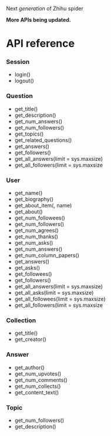 Next _generation_ of Zhihu spider

**More APIs being updated.**

# API reference

### Session
* login()
* logout()

### Question
* get_title()
* get_description()
* get_num_answers()
* get_num_followers()
* get_topics()
* get_related_questions()
* get_answers()
* get_followers()
* get_all_answers(limit = sys.maxsize)
* get_all_followers(limit = sys.maxsize

### User
* get_name()
* get_biography()
* get_about_item(, name)
* get_about()
* get_num_followees()
* get_num_followers()
* get_num_agrees()
* get_num_thanks()
* get_num_asks()
* get_num_answers()
* get_num_column_papers()
* get_answers()
* get_asks()
* get_followees()
* get_followers()
* get_all_answers(limit = sys.maxsize)
* get_all_asks(limit = sys.maxsize)
* get_all_followees(limit = sys.maxsize)
* get_all_followers(limit = sys.maxsize

### Collection
* get_title()
* get_creator()

### Answer
* get_author()
* get_num_upvotes()
* get_num_comments()
* get_num_collects()
* get_content_text()

### Topic
* get_num_followers()
* get_description()
